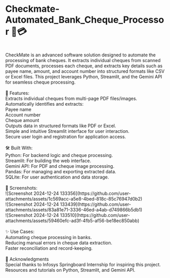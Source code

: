 # Checkmate-Automated_Bank_Cheque_Processor 🏦💳
<br>
CheckMate is an advanced software solution designed to automate the processing of bank cheques. It extracts individual cheques from scanned PDF documents, processes each cheque, and extracts key details such as payee name, amount, and account number into structured formats like CSV or Excel files. This project leverages Python, Streamlit, and the Gemini API for seamless cheque processing.
<br>
<br>
📝 Features:<br>
Extracts individual cheques from multi-page PDF files/images.<br>
Automatically identifies and extracts:<br>
Payee name<br>
Account number<br>
Cheque amount<br>
Outputs data in structured formats like PDF or Excel.<br>
Simple and intuitive Streamlit interface for user interaction.<br>
Secure user login and registration for application access.<br>
<br>
🛠️ Built With: <br>
Python: For backend logic and cheque processing.<br>
Streamlit: For building the web interface.<br>
Gemini API: For PDF and cheque image processing.<br>
Pandas: For managing and exporting extracted data.<br>
SQLite: For user authentication and data storage.<br>
<br>
📸 Screenshots:<br>
![Screenshot 2024-12-24 133356](https://github.com/user-attachments/assets/1c569acc-a5e8-4bed-818c-85c76947d0b2)<br>
![Screenshot 2024-12-24 133439](https://github.com/user-attachments/assets/83a81e71-3336-46ed-a4ab-d749866b5db1)<br>
![Screenshot 2024-12-24 133510](https://github.com/user-attachments/assets/59460efc-ad3f-4fb5-af56-be18ec850abb)<br>
<br>
✨ Use Cases:<br>
Automating cheque processing in banks.<br>
Reducing manual errors in cheque data extraction.<br>
Faster reconciliation and record-keeping.<br>
<br>
🌟 Acknowledgments <br>
Special thanks to Infosys Springboard Internship for inspiring this project.<br>
Resources and tutorials on Python, Streamlit, and Gemini API.<BR>
<br>





